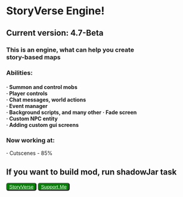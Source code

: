 <h1><b>StoryVerse Engine!</b></h1>
<h2>Current version: 4.7-Beta</h2>
<h3>This is an engine, what can help you create<br>
<b>story-based maps</b></h3>
<h3>Abilities:</h3>
<h4><b>·</b> Summon and control mobs<br>
    <b>·</b> Player controls<br>
    <b>·</b> Chat messages, world actions<br>
    <b>·</b> Event manager<br>
    <b>·</b> Background scripts, and many other
    <b>·</b> Fade screen<br>
    <b>·</b> Custom NPC entity<br>
    <b>·</b> Adding custom gui screens<br></h4>
<h3>Now working at:</h3>
    <b>·</b> Cutscenes - 85%<br>
    
    

<h2>If you want to build mod, run shadowJar task</h2>
<button style="border-radius: 5px; background-color: green; color: black;" class="custom_button"><a style="color: white;" href="https://www.t.me/StoryVerseStudioOfficial">
StoryVerse</a></button>
<button class="custom_button" style="border-radius: 5px; background-color: green; color: black;"><a style="color: white;" href="https://www.donationalerts.com/r/salutyt">
Support Me</a></button>